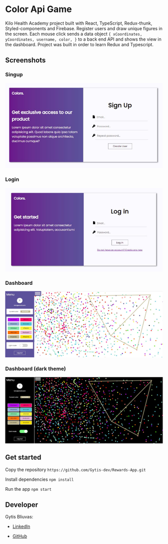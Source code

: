 # Color Api Game

Kilo Health Academy project built with React, TypeScript, Redux-thunk, Styled-components and Firebase. Register users and draw unique figures in the screen. Each mouse click sends a data object `{ xCoordinates, yCoordinates, username, color, }` to a back end API and shows the view in the dashboard. Project was built in order to learn Redux and Typescript.

## Screenshots

### Singup

![Alt text](src/assets/images/signuppicture.jpg?raw=true "signup")

### Login

![Alt text](src/assets/images/loginpicture.jpg?raw=true "login")

### Dashboard

![Alt text](src/assets/images/shapes.jpg?raw=true "shapes")

### Dashboard (dark theme)

![Alt text](src/assets/images/shapesdark.jpg?raw=true "shapes dark")

## Get started

Copy the repository `https://github.com/Gytis-dev/Rewards-App.git`

Install dependencies `npm install`

Run the app `npm start`

## Developer

Gytis Bliuvas:

- [LinkedIn](https://lt.linkedin.com/in/gytis-bliuvas-7a0441109/)

* [GitHub](https://github.com/Gytis-dev)
